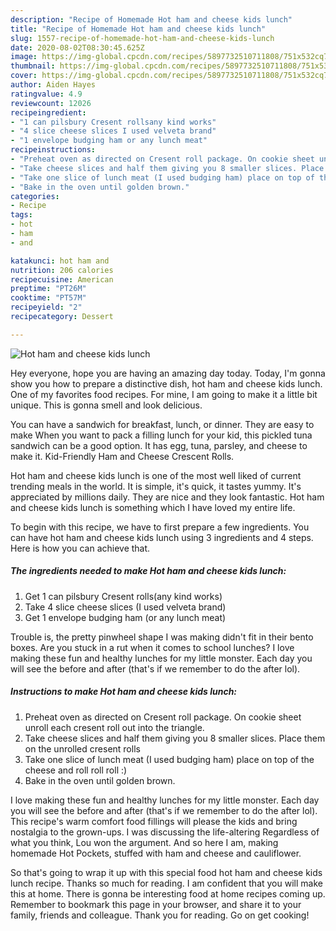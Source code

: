```yaml
---
description: "Recipe of Homemade Hot ham and cheese kids lunch"
title: "Recipe of Homemade Hot ham and cheese kids lunch"
slug: 1557-recipe-of-homemade-hot-ham-and-cheese-kids-lunch
date: 2020-08-02T08:30:45.625Z
image: https://img-global.cpcdn.com/recipes/5897732510711808/751x532cq70/hot-ham-and-cheese-kids-lunch-recipe-main-photo.jpg
thumbnail: https://img-global.cpcdn.com/recipes/5897732510711808/751x532cq70/hot-ham-and-cheese-kids-lunch-recipe-main-photo.jpg
cover: https://img-global.cpcdn.com/recipes/5897732510711808/751x532cq70/hot-ham-and-cheese-kids-lunch-recipe-main-photo.jpg
author: Aiden Hayes
ratingvalue: 4.9
reviewcount: 12026
recipeingredient:
- "1 can pilsbury Cresent rollsany kind works"
- "4 slice cheese slices I used velveta brand"
- "1 envelope budging ham or any lunch meat"
recipeinstructions:
- "Preheat oven as directed on Cresent roll package. On cookie sheet unroll each cresent roll out into the triangle."
- "Take cheese slices and half them giving you 8 smaller slices. Place them on the unrolled cresent rolls"
- "Take one slice of lunch meat (I used budging ham) place on top of the cheese and roll roll roll :)"
- "Bake in the oven until golden brown."
categories:
- Recipe
tags:
- hot
- ham
- and

katakunci: hot ham and 
nutrition: 206 calories
recipecuisine: American
preptime: "PT26M"
cooktime: "PT57M"
recipeyield: "2"
recipecategory: Dessert

---
```



![Hot ham and cheese kids lunch](https://img-global.cpcdn.com/recipes/5897732510711808/751x532cq70/hot-ham-and-cheese-kids-lunch-recipe-main-photo.jpg)

Hey everyone, hope you are having an amazing day today. Today, I'm gonna show you how to prepare a distinctive dish, hot ham and cheese kids lunch. One of my favorites food recipes. For mine, I am going to make it a little bit unique. This is gonna smell and look delicious.

You can have a sandwich for breakfast, lunch, or dinner. They are easy to make When you want to pack a filling lunch for your kid, this pickled tuna sandwich can be a good option. It has egg, tuna, parsley, and cheese to make it. Kid-Friendly Ham and Cheese Crescent Rolls.

Hot ham and cheese kids lunch is one of the most well liked of current trending meals in the world. It is simple, it's quick, it tastes yummy. It's appreciated by millions daily. They are nice and they look fantastic. Hot ham and cheese kids lunch is something which I have loved my entire life.


To begin with this recipe, we have to first prepare a few ingredients. You can have hot ham and cheese kids lunch using 3 ingredients and 4 steps. Here is how you can achieve that.

<!--inarticleads1-->

##### The ingredients needed to make Hot ham and cheese kids lunch:

1. Get 1 can pilsbury Cresent rolls(any kind works)
1. Take 4 slice cheese slices (I used velveta brand)
1. Get 1 envelope budging ham (or any lunch meat)


Trouble is, the pretty pinwheel shape I was making didn&#39;t fit in their bento boxes. Are you stuck in a rut when it comes to school lunches? I love making these fun and healthy lunches for my little monster. Each day you will see the before and after (that&#39;s if we remember to do the after lol). 

<!--inarticleads2-->

##### Instructions to make Hot ham and cheese kids lunch:

1. Preheat oven as directed on Cresent roll package. On cookie sheet unroll each cresent roll out into the triangle.
1. Take cheese slices and half them giving you 8 smaller slices. Place them on the unrolled cresent rolls
1. Take one slice of lunch meat (I used budging ham) place on top of the cheese and roll roll roll :)
1. Bake in the oven until golden brown.


I love making these fun and healthy lunches for my little monster. Each day you will see the before and after (that&#39;s if we remember to do the after lol). This recipe&#39;s warm comfort food fillings will please the kids and bring nostalgia to the grown-ups. I was discussing the life-altering Regardless of what you think, Lou won the argument. And so here I am, making homemade Hot Pockets, stuffed with ham and cheese and cauliflower. 

So that's going to wrap it up with this special food hot ham and cheese kids lunch recipe. Thanks so much for reading. I am confident that you will make this at home. There is gonna be interesting food at home recipes coming up. Remember to bookmark this page in your browser, and share it to your family, friends and colleague. Thank you for reading. Go on get cooking!
